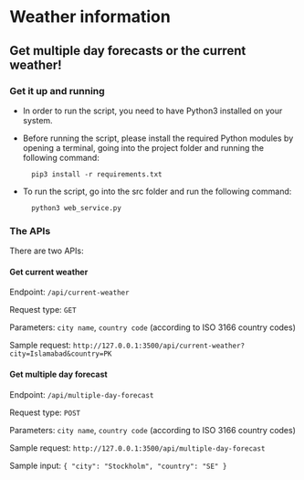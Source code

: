 # Weather information

## Get multiple day forecasts or the current weather!

### Get it up and running
- In order to run the script, you need to have Python3 installed on your system.
- Before running the script, please install the required Python modules by opening a terminal, going into the project folder and running the following command:

		pip3 install -r requirements.txt

- To run the script, go into the src folder and run the following command:

		python3 web_service.py

### The APIs
There are two APIs:

#### Get current weather
Endpoint: `/api/current-weather`

Request type: `GET`

Parameters: `city name`, `country code` (according to ISO 3166 country codes)

Sample request: `http://127.0.0.1:3500/api/current-weather?city=Islamabad&country=PK`



#### Get multiple day forecast
Endpoint: `/api/multiple-day-forecast`

Request type: `POST`

Parameters: `city name`, `country code` (according to ISO 3166 country codes)

Sample request: `http://127.0.0.1:3500/api/multiple-day-forecast`

Sample input:
	```{
		"city": "Stockholm",
		"country": "SE"
	}```
